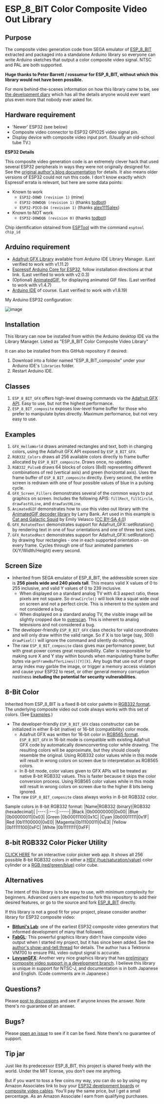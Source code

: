 # ESP_8_BIT Color Composite Video Out Library

## Purpose

The composite video generation code from SEGA emulator of
[ESP_8_BIT](https://github.com/rossumur/esp_8_bit)
extracted and packaged into a standalone Arduino library so everyone can
write Arduino sketches that output a color composite video signal.
NTSC and PAL are both supported.

__Huge thanks to Peter Barrett / rossumur for ESP_8_BIT, without which this
library would not have been possible.__

For more behind-the-scenes information on how this library came to be, see
[the development diary](https://newscrewdriver.com/tag/esp_8_bit/)
which has all the details anyone would ever want plus even more that nobody
ever asked for.

## Hardware requirement
* 'Newer' ESP32 (see below)
* Composite video connector to ESP32 GPIO25 video signal pin.
* Display device with composite video input port. (Usually an old-school tube TV.)

__ESP32 Details__

This composite video generation code is an extremely clever hack that used several
ESP32 peripherals in ways they were not originally designed for. See the
[original author's blog documentation](https://rossumblog.com/2020/05/10/130/)
for details. It also means older versions of ESP32 could not run this code.
I don't know exactly which Espressif errata is relevant, but here are some data
points:

* Known to work
  * `ESP32-D0WD (revision 1)` (mine)
  * `ESP32-D0WDQ6 (revision 1)` (thanks [todbot](https://github.com/todbot))
  * `ESP32-PICO-D4 (revision 1)` (thanks [alex1115alex](https://github.com/alex1115alex))
* Known to NOT work
  * `ESP32-D0WDQ6 (revision 0)` (thanks [todbot](https://github.com/todbot))

Chip identification obtained from [ESPTool](https://github.com/espressif/esptool)
with the command `esptool chip_id`

## Arduino requirement
* [Adafruit GFX Library](https://learn.adafruit.com/adafruit-gfx-graphics-library)
available from Arduino IDE Library Manager. (Last verified to work with v1.11.2)
* [Espressif Arduino Core for ESP32](https://github.com/espressif/arduino-esp32),
follow installation directions at that link. (Last verified to work with v2.0.3)
* (Optional) [AnimatedGIF](https://github.com/bitbank2/AnimatedGIF),
for displaying animated GIF files. (Last verified to work with v1.4.7)
* [Arduino IDE](https://www.arduino.cc/en/software) of course.
(Last verified to work with v1.8.19)

My Arduino ESP32 configuration:

![image](https://user-images.githubusercontent.com/8559196/156075869-3fb90cdf-711c-4dc0-8c94-f70d2e939b64.png)

## Installation

This library can now be installed from within the Arduino desktop IDE via the
Library Manager. Listed as "ESP_8_BIT Color Composite Video Library"

It can also be installed from this GitHub repository if desired:
1. Download into a folder named "ESP_8_BIT_composite" under your Arduino IDE's
`libraries` folder.
2. Restart Arduino IDE.

## Classes

1. `ESP_8_BIT_GFX` offers high-level drawing commands via the
[Adafruit GFX API](https://learn.adafruit.com/adafruit-gfx-graphics-library).
Easy to use, but not the highest performance.
2. `ESP_8_BIT_composite` exposes low-level frame buffer for those who prefer
to manipulate bytes directly. Maximum performance, but not very easy to use.

## Examples

1. `GFX_HelloWorld` draws animated rectangles and text, both in changing
colors, using the Adafruit GFX API exposed by `ESP_8_BIT_GFX`.
2. `RGB332_Colors` draws all 256 available colors directly to frame buffer
allocated by `ESP_8_BIT_composite`. Draws once, no updates.
3. `RGB332_PulseB` draws 64 blocks of colors (8x8) representing different
combinations of red (vertical axis) and green (horizontal axis). Uses the
frame buffer of `ESP_8_BIT_composite` directly. Every second, the entire
screen is redrawn with one of four possible values of blue in a pulsing cycle.
4. `GFX_Screen_Fillers` demonstrates several of the common ways to put
graphics on screen. Includes the following APIS: `fillRect`, `fillCircle`,
`drawFastVLine`, and `drawFastHLine`.
5. `AnimatedGIF` demonstrates how to use this video out library with the
[AnimatedGIF decoder library](https://github.com/bitbank2/AnimatedGIF)
by Larry Bank. Art used in this example is
[Cat and Galactic Squid](https://twitter.com/MLE_Online/status/1393660363191717888)
by Emily Velasco
([CC BY-SA 4.0](https://creativecommons.org/licenses/by-sa/4.0/))
6. `GFX_RotatedText` demonstrates support for Adafruit_GFX::setRotation()
by rendering text in one of four orientations and one of three text sizes.
7. `GFX_RotatedRect` demonstrates support for Adafruit_GFX::setRotation()
by drawing four rectangles - one in each supported orientation - on every
frame. Cycles through one of four animated pameters (X/Y/Width/Height)
every second.

## Screen Size

* Inherited from SEGA emulator of ESP_8_BIT, the addressible screen size is __256 pixels wide
and 240 pixels tall__. This means valid X values of 0 to 255 inclusive, and
valid Y values of 0 to 239 inclusive.
  * When displayed on a standard analog TV with 4:3 aspect ratio, these pixels
are not square. So `drawCircle()` will look like a squat wide oval on screen
and not a perfect circle. This is inherent to the system and not considered
a bug.
  * When displayed on a standard analog TV, the visible image will be slightly
cropped due to [overscan](https://en.wikipedia.org/wiki/Overscan). This is
inherent to analog televisions and not considered a bug.
* The developer-friendly `ESP_8_BIT_GFX` class checks for valid coordinates
and will only draw within the valid range. So if X is too large (say, 300)
`drawPixel()` will ignore the command and silently do nothing.
* The raw `ESP_8_BIT_composite` class gives max performance power, but with
great power comes great responsibility. Caller is responsible for making sure
X and Y stay within bounds when manipulating frame buffer bytes via
`getFrameBufferLines()[Y][X]`. Any bugs that use out of range array index
may garble the image, or trigger a memory access violation and cause your ESP32
to reset, or other general memory corruption nastiness __including the
potential for security vulnerabilities.__

## 8-Bit Color

Inherited from ESP_8_BIT is a fixed 8-bit color palette in
[RGB332 format](https://en.wikipedia.org/wiki/List_of_monochrome_and_RGB_color_formats#8-bit_RGB_(also_known_as_3-3-2_bit_RGB)).
The underlying composite video out code always works with this set of colors.
(See [Examples](https://github.com/Roger-random/ESP_8_BIT_composite#examples).)
* The developer-friendly `ESP_8_BIT_GFX` class constructor can be initialized
in either 8-bit (native) or 16-bit (compatibility) color mode.
  * Adafruit GFX was written for 16-bit color in
[RGB565 format](https://learn.adafruit.com/adafruit-gfx-graphics-library/coordinate-system-and-units).
`ESP_8_BIT_GFX` in 16-bit mode is compatible with existing Adafruit GFX
code by automatically downconverting color
while drawing. The resulting colors will be approximate, but they should
closely resemble the original. Using RGB332 color values while in this mode
will result in wrong colors on screen due to interpretation as RGB565 colors.
  * In 8-bit mode, color values given to GFX APIs will be treated as native
8-bit RGB332 values. This is faster because it skips the color conversion
process. Using RGB565 color values while in this mode will result in
wrong colors on screen due to the higher 8 bits being ignored.
* The raw `ESP_8_BIT_composite` class always works in 8-bit RGB332 color.

Sample colors in 8-bit RGB332 format:
|Name|RGB332 (binary)|RGB332 (hexadecimal)|
|----:|:---:|:-----|
|Black  |0b00000000|0x00|
|Blue   |0b00000011|0x03|
|Green  |0b00011100|0x1C|
|Cyan   |0b00011111|0x1F|
|Red    |0b11100000|0xE0|
|Magenta|0b11100011|0xE3|
|Yellow |0b11111100|0xFC|
|White  |0b11111111|0xFF|

## 8-bit RGB332 Color Picker Utility

[CLICK HERE](https://roger-random.github.io/RGB332_color_wheel_three.js/)
for an interactive color picker web app. It shows all 256 possible
8-bit RGB332 colors in either a
[HSV (hue/saturation/value)](https://en.wikipedia.org/wiki/HSL_and_HSV)
color cylinder or a
[RGB (red/green/blue)](https://en.wikipedia.org/wiki/RGB_color_space)
color cube.

## Alternatives

The intent of this library is to be easy to use, with minimum complexity
for beginners. Advanced users are expected to fork this repository to add
their desired features, or go to the source and fork
[ESP_8_BIT](https://github.com/rossumur/esp_8_bit) directly.

If this library is not a good fit for your project, please consider another
library for ESP32 composite video:
* __[Bitluni's Lab](https://bitluni.net/esp32-composite-video)__: one of the
earliest ESP32 composite video generators that informed development of many
that followed.
* __[FabGL](http://www.fabglib.org/)__:
This powerful graphics library didn't have composite video output when I
started my project, but it has since been added. See the
[author's show-and-tell thread](https://github.com/fdivitto/FabGL/discussions/192)
for details. The author has a Tektronix VM700 to ensure PAL video output
signal is accurate.
* __[LovyanGFX](https://github.com/lovyan03/LovyanGFX)__:
Another very nice graphics library that has
[preliminary composite video support in a development branch](https://github.com/lovyan03/LovyanGFX/blob/develop/doc/Panel_CVBS.md).
I believe this library is unique in support for NTSC-J, and documentation
is in both Japanese and English. (Code comments are in Japanese.)

## Questions?

Please [post to discussions](https://github.com/Roger-random/ESP_8_BIT_composite/discussions)
and see if anyone knows the answer. Note there's no guarantee of an answer.

## Bugs?

Please [open an issue](https://github.com/Roger-random/ESP_8_BIT_composite/issues)
to see if it can be fixed. Note there's no guarantee of support.

## Tip jar

Just like its predecessor ESP_8_BIT, this project is shared freely with the world.
Under the MIT license, you don't owe me anything.

But if you want to toss a few coins my way, you can do so by using my
Amazon Associates link to buy your
[ESP32 development boards](https://amzn.to/3dMdIDQ)
or
[composite video cables](https://amzn.to/33K9qXP).
You'll pay the same price, but I get a small
percentage. As an Amazon Associate I earn from qualifying purchases.
